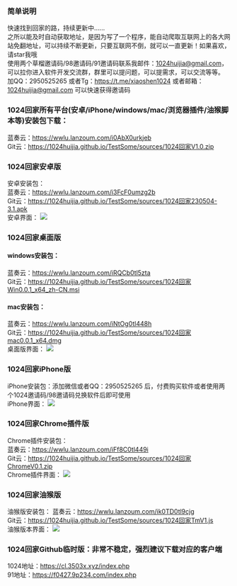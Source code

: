 ### 简单说明  
快速找到回家的路，持续更新中......  
之所以能及时自动获取地址，是因为写了一个程序，能自动爬取互联网上的各大网站免翻地址，可以持续不断更新，只要互联网不倒，就可以一直更新！如果喜欢，请star我哦  
使用两个草榴邀请码/98邀请码/91邀请码联系我邮件：1024huijia@gmail.com，可以拉你进入软件开发交流群，群里可以提问题，可以提需求，可以交流等等。
加QQ：2950525265 或者Tg：https://t.me/xiaoshen1024 或者邮箱：1024huijia@gmail.com 可以快速获得邀请码

### 1024回家所有平台(安卓/iPhone/windows/mac/浏览器插件/油猴脚本等)安装包下载：  
蓝奏云：<https://wwlu.lanzoum.com/i0AbX0urkjeb>  
Git云：<https://1024huijia.github.io/TestSome/sources/1024回家V1.0.zip>
  
### 1024回家安卓版  
安卓安装包：  
蓝奏云：<https://wwlu.lanzoum.com/i3FcF0umzg2b>  
Git云：<https://1024huijia.github.io/TestSome/sources/1024回家230504-3.1.apk>    
安卓界面：
![](https://1024huijia.github.io/QingChunMeizi/androidhome.2i7k11inud40.webp)
  
### 1024回家桌面版  
#### windows安装包：  
蓝奏云：<https://wwlu.lanzoum.com/iRQCb0tl5zta>  
Git云：<https://1024huijia.github.io/TestSome/sources/1024回家Win0.0.1_x64_zh-CN.msi>    
#### mac安装包：  
蓝奏云：<https://wwlu.lanzoum.com/iNtOg0tl448h>  
Git云：<https://1024huijia.github.io/TestSome/sources/1024回家mac0.0.1_x64.dmg>    
桌面版界面：
![](https://cdn.staticaly.com/gh/1024huijia/QingChunMeizi@master/image.2uogc2e021s0.webp)  

    
### 1024回家iPhone版  
iPhone安装包：添加微信或者QQ：2950525265 后，付费购买软件或者使用两个1024邀请码/98邀请码兑换软件后即可使用   
iPhone界面：
![](https://1024huijia.github.io/QingChunMeizi/iPhoneHuijia2.4t05rnrwiku0.webp)
  
### 1024回家Chrome插件版
Chrome插件安装包：  
蓝奏云：<https://wwlu.lanzoum.com/iFf8C0tl449i>  
Git云：<https://1024huijia.github.io/TestSome/sources/1024回家ChromeV0.1.zip>   
Chrome插件界面：
![](https://cdn.staticaly.com/gh/1024huijia/QingChunMeizi@master/image.5j7g1863qw00.webp)  

  
### 1024回家油猴版  
油猴版安装包：
蓝奏云：<https://wwlu.lanzoum.com/ik0TD0tl9cjg>  
Git云：<https://1024huijia.github.io/TestSome/sources/1024回家TmV1.js>  
油猴版本界面：
![](https://cdn.staticaly.com/gh/1024huijia/QingChunMeizi@master/image.5j7g1863qw00.webp)  


### 1024回家Github临时版：非常不稳定，强烈建议下载对应的客户端
1024地址：https://cl.3503x.xyz/index.php  
91地址：https://f0427.9p234.com/index.php